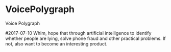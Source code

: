 # VoicePolygraph
Voice Polygraph

#2017-07-10
Whim, hope that through artificial intelligence to identify whether people are lying, solve phone fraud and other practical problems. If not, also want to become an interesting product.